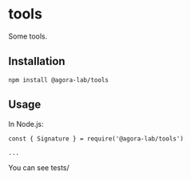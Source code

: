 # tools
Some tools.

## Installation
```
npm install @agora-lab/tools
```

## Usage
In Node.js:

```
const { Signature } = require('@agora-lab/tools')

...
```

You can see tests/
